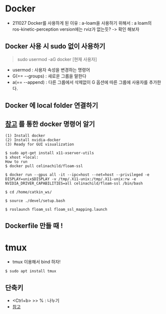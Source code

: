 # Docker
- 211027 Docker를 사용하게 된 이유 : a-loam을 사용하기 위해서 : a loam의 ros-kinetic-perception version에는 rviz가 없는듯? -> 확인 해보자
## Docker 사용 시 sudo 없이 사용하기

> sudo usermod -aG docker [현재 사용자]
- usermod : 사용자 속성을 변경하는 명령어
- G(== --groups) : 새로운 그룹을 말한다
- a(== --append) : 다른 그룹에서 삭제없이 G 옵션에 따른 그룹에 사용자를 추가한다.


## Docker 에 local folder 연결하기



## [참고](https://hub.docker.com/r/celinachild/floam-ssl) 를 통한 docker 명령어 알기

```
(1) Install docker
(2) Install nvidia-docker
(3) Ready for GUI visualization

$ sudo apt-get install x11-xserver-utils
$ xhost +local:
How to run
$ docker pull celinachild/floam-ssl

$ docker run --gpus all -it --ipc=host --net=host --privileged -e DISPLAY=unix$DISPLAY -v /tmp/.X11-unix:/tmp/.X11-unix:rw -e NVIDIA_DRIVER_CAPABILITIES=all celinachild/floam-ssl /bin/bash

$ cd /home/catkin_ws/

$ source ./devel/setup.bash

$ roslaunch floam_ssl floam_ssl_mapping.launch
```

## Dockerfile 만들 때 !


# tmux
- tmux 이용해서 bind 하자!

```
$ sudo apt install tmux
```
## 단축키
- <Ctrl+b> >> % : 나누기
- [참고](https://dgkim5360.tistory.com/entry/the-first-steps-for-tmux-terminal-multiplexer)
